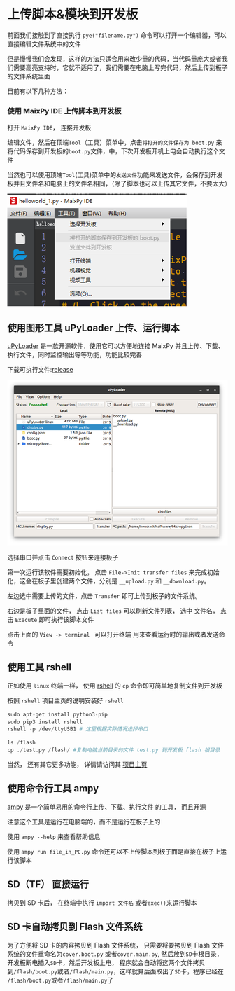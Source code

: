 上传脚本&模块到开发板
======


前面我们接触到了直接执行 `pye("filename.py")` 命令可以打开一个编辑器，可以直接编辑文件系统中的文件

但是慢慢我们会发现，这样的方法只适合用来改少量的代码，当代码量庞大或者我们需要高亮支持时，它就不适用了，我们需要在电脑上写完代码，然后上传到板子的文件系统里面

目前有以下几种方法：



### 使用 MaixPy IDE 上传脚本到开发板

打开 `MaixPy IDE`， 连接开发板

编辑文件，然后在顶端`Tool`（工具）菜单中，点击`将打开的文件保存为 boot.py` 来将代码保存到开发板的`boot.py`文件，中，下次开发板开机上电会自动执行这个文件

当然也可以使用顶端`Tool`(工具)菜单中的`发送文件`功能来发送文件，会保存到开发板并且文件名和电脑上的文件名相同，（除了脚本也可以上传其它文件，不要太大）

![](../../assets/maixpy/maixpy_ide_tools.png)



## 使用图形工具 uPyLoader 上传、运行脚本

[uPyLoader](https://github.com/BetaRavener/uPyLoader) 是一款开源软件，使用它可以方便地连接 MaixPy 并且上传、下载、执行文件，同时监控输出等等功能，功能比较完善

下载可执行文件:[release](https://github.com/BetaRavener/uPyLoader/releases)

![uPyLoader](../../assets/other/uPyLoader.png)

选择串口并点击 `Connect` 按钮来连接板子

第一次运行该软件需要初始化， 点击 `File->Init transfer files` 来完成初始化，这会在板子里创建两个文件，分别是 `__upload.py` 和 `__download.py`。

左边选中需要上传的文件，点击 `Transfer` 即可上传到板子的文件系统。

右边是板子里面的文件， 点击 `List files` 可以刷新文件列表， 选中 文件名， 点击 `Execute` 即可执行该脚本文件

点击上面的 `View -> terminal ` 可以打开终端 用来查看运行时的输出或者发送命令


## 使用工具 rshell

正如使用 `linux` 终端一样， 使用 [rshell](https://github.com/dhylands/rshell) 的 `cp` 命令即可简单地复制文件到开发板

按照 `rshell` 项目主页的说明安装好 `rshell`

```python
sudo apt-get install python3-pip
sudo pip3 install rshell
rshell -p /dev/ttyUSB1 # 这里根据实际情况选择串口
```

```python
ls /flash
cp ./test.py /flash/ #复制电脑当前目录的文件 test.py 到开发板 flash 根目录
```

当然， 还有其它更多功能， 详情请访问其 [项目主页](https://github.com/dhylands/rshell)


## 使用命令行工具 ampy

[ampy](https://github.com/pycampers/ampy) 是一个简单易用的命令行上传、下载、执行文件 的工具， 而且开源

注意这个工具是运行在电脑端的，而不是运行在板子上的

使用 `ampy --help` 来查看帮助信息

使用 `ampy run file_in_PC.py` 命令还可以不上传脚本到板子而是直接在板子上运行该脚本


## SD（TF） 直接运行

拷贝到 SD 卡后， 在终端中执行 `import 文件名` 或者`exec()`来运行脚本

## SD 卡自动拷贝到 Flash 文件系统


为了方便将 SD 卡的内容拷贝到 Flash 文件系统， 只需要将要拷贝到 Flash 文件系统的文件重命名为`cover.boot.py` 或者`cover.main.py`, 然后放到`SD`卡根目录， 开发板断电插入`SD`卡，然后开发板上电， 程序就会自动将这两个文件拷贝到`/flash/boot.py`或者`/flash/main.py`，这样就算后面取出了`SD`卡，程序已经在 `/flash/boot.py`或者`/flash/main.py`了




